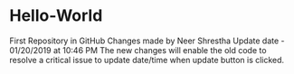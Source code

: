 # Hello-World
First Repository in GitHub
Changes made by Neer Shrestha
Update date - 01/20/2019 at 10:46 PM
The new changes will enable the old code to resolve a critical issue to update date/time when update button is clicked.
